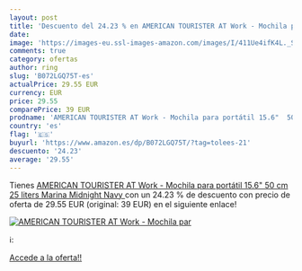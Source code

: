 ```yaml
---
layout: post
title: 'Descuento del 24.23 % en AMERICAN TOURISTER AT Work - Mochila par'
date: 
image: 'https://images-eu.ssl-images-amazon.com/images/I/411Ue4ifK4L._SL200_.jpg'
comments: true
category: ofertas
author: ring
slug: 'B072LGQ75T-es'
actualPrice: 29.55 EUR
currency: EUR
price: 29.55
comparePrice: 39 EUR
prodname: 'AMERICAN TOURISTER AT Work - Mochila para portátil 15.6"  50 cm  25 liters  Marina  Midnight Navy '
country: 'es'
flag: '🇪🇸'
buyurl: 'https://www.amazon.es/dp/B072LGQ75T/?tag=tolees-21'
descuento: '24.23'
average: '29.55'
---
```


Tienes [AMERICAN TOURISTER AT Work - Mochila para portátil 15.6"  50 cm  25 liters  Marina  Midnight Navy ](https://www.amazon.es/dp/B072LGQ75T/?tag=tolees-21) con un 24.23 % de descuento con precio de oferta de 29.55 EUR (original: 39 EUR) en el siguiente enlace!

[![AMERICAN TOURISTER AT Work - Mochila par](https://images-eu.ssl-images-amazon.com/images/I/411Ue4ifK4L._SL200_.jpg)](https://www.amazon.es/dp/B072LGQ75T/?tag=tolees-21)

ℹ️:


[Accede a la oferta!!](https://www.amazon.es/dp/B072LGQ75T/?tag=tolees-21)
